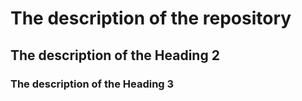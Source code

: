 # The description of the repository

## The description of the Heading 2

### The description of the Heading 3
